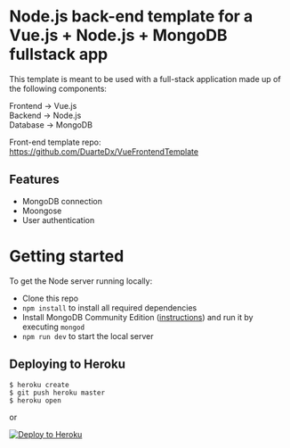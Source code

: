 # Node.js back-end template for a Vue.js + Node.js + MongoDB fullstack app

This template is meant to be used with a full-stack application made up of the following components:

Frontend -> Vue.js  
Backend  -> Node.js  
Database -> MongoDB  

Front-end template repo:  
https://github.com/DuarteDx/VueFrontendTemplate

## Features

- MongoDB connection  
- Moongose  
- User authentication  

# Getting started

To get the Node server running locally:  

- Clone this repo  
- `npm install` to install all required dependencies  
- Install MongoDB Community Edition ([instructions](https://docs.mongodb.com/manual/installation/#tutorials)) and run it by executing `mongod`  
- `npm run dev` to start the local server  


## Deploying to Heroku

```
$ heroku create
$ git push heroku master
$ heroku open
```
or

[![Deploy to Heroku](https://www.herokucdn.com/deploy/button.png)](https://heroku.com/deploy)